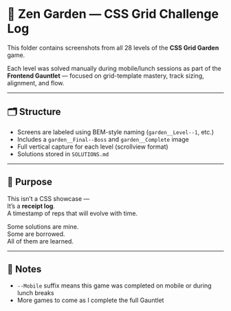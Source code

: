 # 🥬 Zen Garden — CSS Grid Challenge Log

This folder contains screenshots from all 28 levels of the **CSS Grid Garden** game.

Each level was solved manually during mobile/lunch sessions as part of the **Frontend Gauntlet** — focused on grid-template mastery, track sizing, alignment, and flow.

---

## 🗂️ Structure

- Screens are labeled using BEM-style naming (`garden__Level--1`, etc.)
- Includes a `garden__Final--Boss` and `garden__Complete` image
- Full vertical capture for each level (scrollview format)
- Solutions stored in `SOLUTIONS.md`

---

## 🧠 Purpose

This isn’t a CSS showcase —  
It’s a **receipt log**.  
A timestamp of reps that will evolve with time.

Some solutions are mine.  
Some are borrowed.  
All of them are learned.

---

## 🔖 Notes

- `--Mobile` suffix means this game was completed on mobile or during lunch breaks
- More games to come as I complete the full Gauntlet
